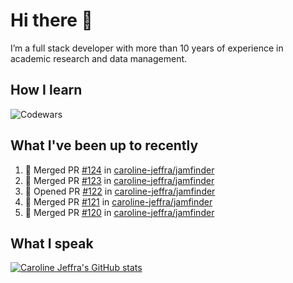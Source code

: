 # Hi there 👋

I’m a full stack developer with more than 10 years of experience in academic research and data management.

## How I learn

![Codewars](https://github.r2v.ch/codewars?user=caroline-jeffra&top_languages=true&hide_clan=true&theme=solarized_dark)

## What I've been up to recently

<!--START_SECTION:activity-->
1. 🎉 Merged PR [#124](https://github.com/caroline-jeffra/jamfinder/pull/124) in [caroline-jeffra/jamfinder](https://github.com/caroline-jeffra/jamfinder)
2. 🎉 Merged PR [#123](https://github.com/caroline-jeffra/jamfinder/pull/123) in [caroline-jeffra/jamfinder](https://github.com/caroline-jeffra/jamfinder)
3. 💪 Opened PR [#122](https://github.com/caroline-jeffra/jamfinder/pull/122) in [caroline-jeffra/jamfinder](https://github.com/caroline-jeffra/jamfinder)
4. 🎉 Merged PR [#121](https://github.com/caroline-jeffra/jamfinder/pull/121) in [caroline-jeffra/jamfinder](https://github.com/caroline-jeffra/jamfinder)
5. 🎉 Merged PR [#120](https://github.com/caroline-jeffra/jamfinder/pull/120) in [caroline-jeffra/jamfinder](https://github.com/caroline-jeffra/jamfinder)
<!--END_SECTION:activity-->

## What I speak

[![Caroline Jeffra's GitHub stats](https://github-readme-stats.vercel.app/api/top-langs?username=caroline-jeffra&&theme=algolia&show_icons=true)](https://github.com/caroline-jeffra)
